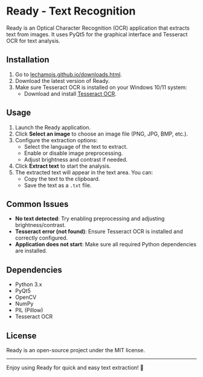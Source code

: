 # Ready - Text Recognition

Ready is an Optical Character Recognition (OCR) application that extracts text from images. It uses PyQt5 for the graphical interface and Tesseract OCR for text analysis.

## Installation

1. Go to [lechamois.github.io/downloads.html](https://lechamois.github.io/downloads.html).
2. Download the latest version of Ready.
3. Make sure Tesseract OCR is installed on your Windows 10/11 system:
   - Download and install [Tesseract OCR](https://github.com/UB-Mannheim/tesseract/wiki).

## Usage

1. Launch the Ready application.
2. Click **Select an image** to choose an image file (PNG, JPG, BMP, etc.).
3. Configure the extraction options:
   - Select the language of the text to extract.
   - Enable or disable image preprocessing.
   - Adjust brightness and contrast if needed.
4. Click **Extract text** to start the analysis.
5. The extracted text will appear in the text area. You can:
   - Copy the text to the clipboard.
   - Save the text as a `.txt` file.

## Common Issues

- **No text detected**: Try enabling preprocessing and adjusting brightness/contrast.
- **Tesseract error (not found)**: Ensure Tesseract OCR is installed and correctly configured.
- **Application does not start**: Make sure all required Python dependencies are installed.

## Dependencies

- Python 3.x
- PyQt5
- OpenCV
- NumPy
- PIL (Pillow)
- Tesseract OCR

## License

Ready is an open-source project under the MIT license.

---

Enjoy using Ready for quick and easy text extraction! 🚀
